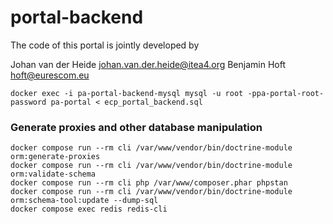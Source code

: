 # portal-backend

The code of this portal is jointly developed by 

Johan van der Heide <johan.van.der.heide@itea4.org>
Benjamin Hoft <hoft@eurescom.eu>

```shell
docker exec -i pa-portal-backend-mysql mysql -u root -ppa-portal-root-password pa-portal < ecp_portal_backend.sql
```


### Generate proxies and other database manipulation

```shell
docker compose run --rm cli /var/www/vendor/bin/doctrine-module orm:generate-proxies
docker compose run --rm cli /var/www/vendor/bin/doctrine-module orm:validate-schema
docker compose run --rm cli php /var/www/composer.phar phpstan
docker compose run --rm cli /var/www/vendor/bin/doctrine-module orm:schema-tool:update --dump-sql
docker compose exec redis redis-cli
```